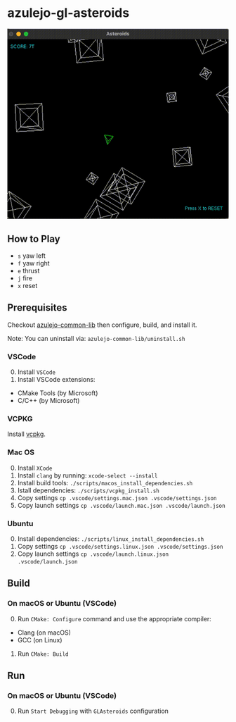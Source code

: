 # azulejo-gl-asteroids

![GLAsteroids.gif](./resources/GLAsteroids.gif)

## How to Play

- `s` yaw left
- `f` yaw right
- `e` thrust
- `j` fire
- `x` reset

## Prerequisites

Checkout [azulejo-common-lib](https://github.com/miclomba/azulejo-common-lib) then configure, build, and install it.

Note: You can uninstall via: `azulejo-common-lib/uninstall.sh`

### VSCode

0. Install `VSCode`
1. Install VSCode extensions:

- CMake Tools (by Microsoft)
- C/C++ (by Microsoft)

### VCPKG

Install [vcpkg](https://github.com/microsoft/vcpkg).

### Mac OS

0. Install `XCode`
1. Install `clang` by running: `xcode-select --install`
2. Install build tools: `./scripts/macos_install_dependencies.sh`
3. Istall dependencies: `./scripts/vcpkg_install.sh`
4. Copy settings `cp .vscode/settings.mac.json .vscode/settings.json`
5. Copy launch settings `cp .vscode/launch.mac.json .vscode/launch.json`

### Ubuntu

0. Install dependencies: `./scripts/linux_install_dependencies.sh`
1. Copy settings `cp .vscode/settings.linux.json .vscode/settings.json`
2. Copy launch settings `cp .vscode/launch.linux.json .vscode/launch.json`

## Build

### On macOS or Ubuntu (VSCode)

0. Run `CMake: Configure` command and use the appropriate compiler:

- Clang (on macOS)
- GCC (on Linux)

1. Run `CMake: Build`

## Run

### On macOS or Ubuntu (VSCode)

0. Run `Start Debugging` with `GLAsteroids` configuration
